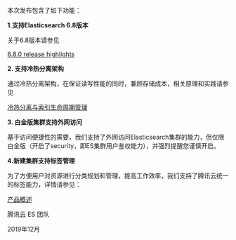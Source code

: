 本次发布包含了如下功能：



**1.支持Elasticsearch 6.8版本**

关于6.8版本请参见 

[6.8.0 release highlights](https://www.elastic.co/guide/en/elasticsearch/reference/6.8/release-highlights-6.8.0.html)

**2. 支持冷热分离架构**

通过冷热分离架构，在保证读写性能的同时，兼顾存储成本，相关原理和实践请参见

[冷热分离与索引生命周期管理](https://intl.cloud.tencent.com/document/product/845/34890)

**3. 白金版集群支持外网访问**

基于访问便捷性的需要，我们支持了外网访问Elasticsearch集群的能力，但仅限白金版（开启了security，即ES集群用户鉴权能力），并强烈提醒您谨慎开启。

**4.新建集群支持标签管理**

为了方便用户对资源进行分类规划和管理，提高工作效率，我们支持了腾讯云统一的标签能力，详情请参见：

[产品概述](https://intl.cloud.tencent.com/zh/document/product/651/13334)



腾讯云 ES 团队

2019年12月